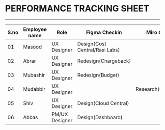 # PERFORMANCE TRACKING SHEET
-----------------------------------------
|S.no|Employee name|Role|Figma Checkin|Miro Checkin|Comments|
|----|-------------|----|-------------|------------|--------|
|01|Masood|UX Designer|Design(Cost Central/Rasi Labs)|||
|02|Abrar|UX Designer|Redesign(Chargeback)|||
|03|Mubashir|UX Designer|Redesign(Budget)|||
|04|Mudabbir|UX Designer||Research(Compliance)||
|05|Shiv|UX Designer|Design(Cloud Central)|||
|06|Abbas|PM/UX Designer|Design(Dashboard)|||
